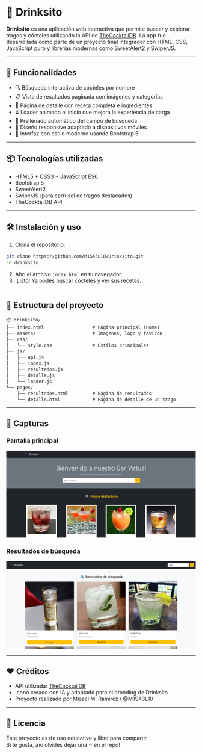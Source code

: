 # 🥂 Drinksito

**Drinksito** es una aplicación web interactiva que permite buscar y explorar tragos y cócteles utilizando la API de [TheCocktailDB](https://www.thecocktaildb.com/). La app fue desarrollada como parte de un proyecto final integrador con HTML, CSS, JavaScript puro y librerías modernas como SweetAlert2 y SwiperJS.

---

## 🚀 Funcionalidades

- 🔍 Búsqueda interactiva de cócteles por nombre
- 📋 Vista de resultados paginada con imágenes y categorías
- 📄 Página de detalle con receta completa e ingredientes
- ⏳ Loader animado al inicio que mejora la experiencia de carga
- 🧠 Prellenado automático del campo de búsqueda
- 📱 Diseño responsive adaptado a dispositivos móviles
- 💅 Interfaz con estilo moderno usando Bootstrap 5

---

## 📦 Tecnologías utilizadas

- HTML5 + CSS3 + JavaScript ES6
- Bootstrap 5
- SweetAlert2
- SwiperJS (para carrusel de tragos destacados)
- TheCocktailDB API

---

## 🛠️ Instalación y uso

1. Cloná el repositorio:

```bash
git clone https://github.com/M1S43L10/Drinksito.git
cd drinksito
```

2. Abrí el archivo `index.html` en tu navegador.  
3. ¡Listo! Ya podés buscar cócteles y ver sus recetas.

---

## 📁 Estructura del proyecto

```
📦 drinksito/
├── index.html                  # Página principal (Home)
├── assets/                     # Imágenes, logo y favicon
├── css/
│   └── style.css               # Estilos principales
├── js/
│   ├── api.js
│   ├── index.js
│   ├── resultados.js
│   ├── detalle.js
│   └── loader.js
└── pages/
    ├── resultados.html         # Página de resultados
    └── detalle.html            # Página de detalle de un trago
```

---

## 📸 Capturas

### Pantalla principal

![Inicio](assets/screenshots/home.png)

### Resultados de búsqueda

![Resultados](assets/screenshots/resultados.png)

---

## ❤️ Créditos

- API utilizada: [TheCocktailDB](https://www.thecocktaildb.com/)
- Icono creado con IA y adaptado para el branding de Drinksito
- Proyecto realizado por Misael M. Ramirez / @M1S43L10

---

## 📃 Licencia

Este proyecto es de uso educativo y libre para compartir.  
Si te gusta, ¡no olvides dejar una ⭐ en el repo!